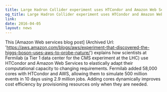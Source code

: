 ```yaml
---
title: Large Hadron Collider experiment uses HTCondor and Amazon Web Services to probe nature
og_title: Large Hadron Collider experiment uses HTCondor and Amazon Web Services to probe nature
link: 
date: 2016-04-05
layout: news
---
```


This [Amazon Web services blog post] (Archived Url: 'https://aws.amazon.com/blogs/aws/experiment-that-discovered-the-higgs-boson-uses-aws-to-probe-nature/') explains how scientists at Fermilab (a Tier 1 data center for the CMS experiment at the LHC) use HTCondor and Amazon Web Services to elastically adapt their computational capacity to changing requirements. Fermilab added 58,000 cores with HTCondor and AWS, allowing them to simulate 500 million events in 10 days using 2.9 million jobs. Adding cores dynamically improves cost efficiency by provisioning resources only when they are needed. 
